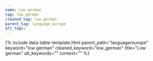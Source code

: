```yaml
---
name: Low german
tag: low german
cleaned_tag: low_german
parent_tag: language_europe
alt_tags: 
---
```


{% include data-table-template.html 
  parent_path="language/europe" 
  keyword="low german" 
  cleaned_keyword="low_german" 
  title="Low german"
  alt_keywords=""
  context=""
%}

